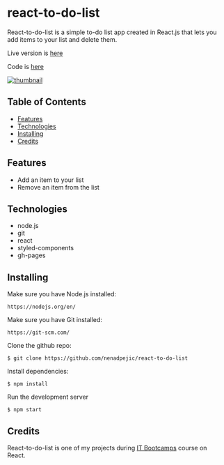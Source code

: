 # react-to-do-list

React-to-do-list is a simple to-do list app created in React.js that lets you add items to your list and delete them.

Live version is [here]()

Code is [here](https://github.com/nenadpejic/react-to-do-list)

[![thumbnail](https://user-images.githubusercontent.com/50808282/103409915-3eab6000-4b69-11eb-8503-b1025396be27.png)](https://github.com/nenadpejic/react-to-do-list)

## Table of Contents

- [Features](#features)
- [Technologies](#features)
- [Installing](#features)
- [Credits](#features)

## Features

- Add an item to your list
- Remove an item from the list

## Technologies

- node.js
- git
- react
- styled-components
- gh-pages

## Installing

Make sure you have Node.js installed:
```
https://nodejs.org/en/
```

Make sure you have Git installed:
```
https://git-scm.com/
```

Clone the github repo:
```
$ git clone https://github.com/nenadpejic/react-to-do-list
```

Install dependencies:
```
$ npm install
```

Run the development server
```
$ npm start
```

## Credits

React-to-do-list is one of my projects during [IT Bootcamps](https://itbootcamp.rs/) course on React.
